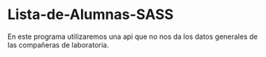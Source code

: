 # Lista-de-Alumnas-SASS
En este programa utilizaremos una api que no nos da los datos generales de las compañeras de laboratoria.
